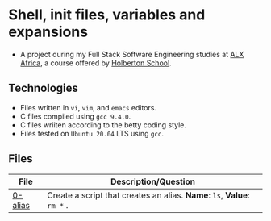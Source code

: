 # Shell, init files, variables and expansions

- A project during my Full Stack Software Engineering studies at [ALX Africa](https://www.alxafrica.com/software-engineering-2022/), a course offered by [Holberton School](https://www.holbertonschool.com/). 

## Technologies 

- Files written in ```vi```, ```vim```, and ```emacs``` editors. 
- C files compiled using ```gcc 9.4.0```.
- C files wriiten according to the betty coding style.
- Files tested on ```Ubuntu 20.04``` LTS using ```gcc```.

## Files

| File  | Description/Question |
| ---  | --- |
|[0-alias](0-alias)|Create a script that creates an alias. **Name**: ```ls```, **Value**: ```rm *``` .
